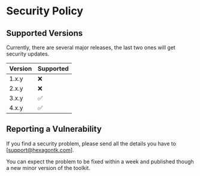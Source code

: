 
# Security Policy

## Supported Versions

Currently, there are several major releases, the last two ones will get security updates.

| Version | Supported          |
|---------|--------------------|
| 1.x.y   | :x:                |
| 2.x.y   | :x:                |
| 3.x.y   | :white_check_mark: |
| 4.x.y   | :white_check_mark: |

## Reporting a Vulnerability

If you find a security problem, please send all the details you have to [support@hexagontk.com].

You can expect the problem to be fixed within a week and published though a new minor version of the
toolkit.

[support@hexagonkt.com]: mailto:support@hexagontk.com
